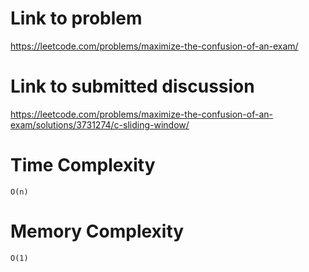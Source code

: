 # Link to problem
https://leetcode.com/problems/maximize-the-confusion-of-an-exam/

# Link to submitted discussion
https://leetcode.com/problems/maximize-the-confusion-of-an-exam/solutions/3731274/c-sliding-window/

# Time Complexity
`O(n)`

# Memory Complexity
`O(1)`
